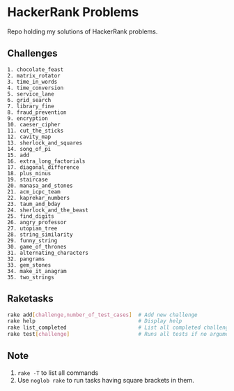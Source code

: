 # HackerRank Problems

Repo holding my solutions of HackerRank problems.

## Challenges

``` challenges
1. chocolate_feast
2. matrix_rotator
3. time_in_words
4. time_conversion
5. service_lane
6. grid_search
7. library_fine
8. fraud_prevention
9. encryption
10. caeser_cipher
11. cut_the_sticks
12. cavity_map
13. sherlock_and_squares
14. song_of_pi
15. add
16. extra_long_factorials
17. diagonal_difference
18. plus_minus
19. staircase
20. manasa_and_stones
21. acm_icpc_team
22. kaprekar_numbers
23. taum_and_bday
24. sherlock_and_the_beast
25. find_digits
26. angry_professor
27. utopian_tree
28. string_similarity
29. funny_string
30. game_of_thrones
31. alternating_characters
32. pangrams
33. gem_stones
34. make_it_anagram
35. two_strings
```

## Raketasks

``` bash
rake add[challenge,number_of_test_cases]  # Add new challenge
rake help                                 # Display help
rake list_completed                       # List all completed challenges
rake test[challenge]                      # Runs all tests if no arguments found
```

## Note

1. `rake -T` to list all commands
2. Use `noglob rake` to run tasks having square brackets in them.
